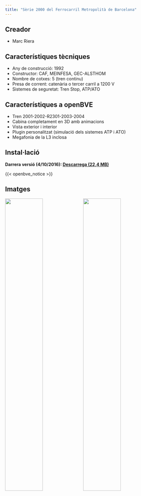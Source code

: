 ```yaml
---
title: "Sèrie 2000 del Ferrocarril Metropolità de Barcelona"
---
```

## Creador

* Marc Riera

## Característiques tècniques

* Any de construcció: 1992
* Constructor: CAF, MEINFESA, GEC-ALSTHOM
* Nombre de cotxes: 5 (tren continu)
* Presa de corrent: catenària o tercer carril a 1200 V
* Sistemes de seguretat: Tren Stop, ATP/ATO

## Característiques a openBVE

* Tren 2001-2002-R2301-2003-2004
* Cabina completament en 3D amb animacions
* Vista exterior i interior
* Plugin personalitzat (simulació dels sistemes ATP i ATO)
* Megafonia de la L3 inclosa

## Instal·lació

**Darrera versió (4/10/2016): [Descarrega (22,4 MB)](https://github.com/MarcRiera/FCMB-2000/releases/download/v1.3/FCMB_2000_v1.3.obp)**

{{< openbve_notice >}}

## Imatges

<a href="/images/trens/2000/1.png" target="_blank"><img style="float: left; width: 49.5%; margin-right: 0.5%; margin-bottom: 1em;" src="/images/trens/2000/1.png" /></a><a href="/images/trens/2000/2.png" target="_blank"><img style="float: right; width: 49.5%; margin-left: 0.5%; margin-bottom: 1em;" src="/images/trens/2000/2.png" /></a>
